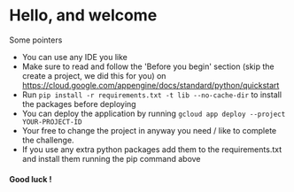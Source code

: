 # Hello, and welcome

Some pointers

- You can use any IDE you like
- Make sure to read and follow the 'Before you begin' section (skip the create a project, we did this for you) on https://cloud.google.com/appengine/docs/standard/python/quickstart
- Run `pip install -r requirements.txt -t lib --no-cache-dir` to install the packages before deploying
- You can deploy the application by running `gcloud app deploy --project YOUR-PROJECT-ID`
- Your free to change the project in anyway you need / like to complete the challenge.
- If you use any extra python packages add them to the requirements.txt and install them running the pip command above

#### Good luck !
